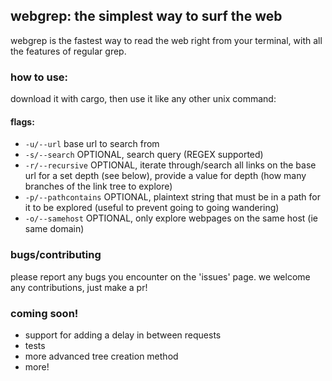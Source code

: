## webgrep: the simplest way to surf the web
webgrep is the fastest way to read the web right from your terminal, with all the features of regular grep.
### how to use:
download it with cargo, then use it like any other unix command:
#### flags:
- `-u/--url` base url to search from
- `-s/--search` OPTIONAL, search query (REGEX supported)
- `-r/--recursive` OPTIONAL, iterate through/search all links on the base url for a set depth (see below), provide a value for depth (how many branches of the link tree to explore)
- `-p/--pathcontains` OPTIONAL, plaintext string that must be in a path for it to be explored (useful to prevent going to going wandering)
- `-o/--samehost` OPTIONAL, only explore webpages on the same host (ie same domain)

### bugs/contributing
please report any bugs you encounter on the 'issues' page. we welcome any contributions, just make a pr!

### coming soon!
- support for adding a delay in between requests
- tests
- more advanced tree creation method
- more!
